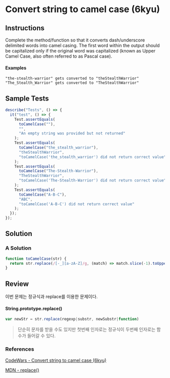 # Convert string to camel case (6kyu)

## Instructions

Complete the method/function so that it converts dash/underscore delimited words into camel casing. The first word within the output should be capitalized only if the original word was capitalized (known as Upper Camel Case, also often referred to as Pascal case).

#### Examples

```text
"the-stealth-warrior" gets converted to "theStealthWarrior"
"The_Stealth_Warrior" gets converted to "TheStealthWarrior"
```

## Sample Tests

```js
describe("Tests", () => {
  it("test", () => {
    Test.assertEquals(
      toCamelCase(""),
      "",
      "An empty string was provided but not returned"
    );
    Test.assertEquals(
      toCamelCase("the_stealth_warrior"),
      "theStealthWarrior",
      "toCamelCase('the_stealth_warrior') did not return correct value"
    );
    Test.assertEquals(
      toCamelCase("The-Stealth-Warrior"),
      "TheStealthWarrior",
      "toCamelCase('The-Stealth-Warrior') did not return correct value"
    );
    Test.assertEquals(
      toCamelCase("A-B-C"),
      "ABC",
      "toCamelCase('A-B-C') did not return correct value"
    );
  });
});
```

## Solution

### A Solution

```js
function toCamelCase(str) {
  return str.replace(/[-_][a-zA-Z]/g, (match) => match.slice(-1).toUpperCase());
}
```

## Review

이번 문제는 정규식과 replace를 이용한 문제이다.

#### String.prototype.replace()

```js
var newStr = str.replace(regexp|substr, newSubstr|function)
```

> 단순히 문자를 받을 수도 있지만 첫번째 인자로는 정규식이 두번째 인자로는 함수가 들어갈 수 있다.

### References

[CodeWars - Convert string to camel case (6kyu)](https://www.codewars.com/kata/517abf86da9663f1d2000003/train/javascript)

[MDN - replace()](https://developer.mozilla.org/ko/docs/Web/JavaScript/Reference/Global_Objects/String/replace)
